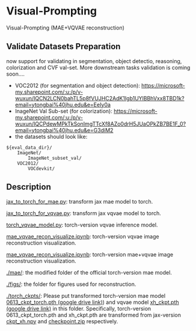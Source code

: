 # Visual-Prompting
Visual-Prompting (MAE+VQVAE reconstruction)
## Validate Datasets Preparation
now support for validating in segmentation, object detectio, reasoning, colorization and CVF val-set. More downstream tasks validation is coming soon.... 
* VOC2012 (for segmentation and object detection): https://microsoft-my.sharepoint.com/:u:/p/v-wuxun/IQCN2LCN0bahTL5p8fVUJHC2AdK1Igb1UYlBBhVxx8TBD1k?email=ytongbai%40jhu.edu&e=EeIy0a
* InageNet Val Sub-set (for colorization): https://microsoft-my.sharepoint.com/:u:/p/v-wuxun/IQCPdewMPkTkSonImgTTcXf8AZo0drH5JUaOPkZB7BE1F_0?email=ytongbai%40jhu.edu&e=G3diM2
* the datasets should look like:
```
${eval_data_dir}/
    ImageNet/
        ImageNet_subset_val/
    VOC2012/
        VOCdevkit/
```
## Description

[jax_to_torch_for_mae.py](jax_to_torch_for_mae.py): transform jax mae model to torch.

[jax_to_torch_for_vqvae.py](jax_to_torch_for_vqvae.py): transform jax vqvae model to torch.

[torch_vqvae_model.py](torch_vqvae_model.py): torch-version vqvae inference model.

[mae_vqvae_recon_visualize.ipynb](mae_vqvae_recon_visualize.ipynb): torch-version vqvae image reconstruction visualization.

[mae_vqvae_recon_visualize.ipynb](mae_vqvae_recon_visualize.ipynb): torch-version mae+vqvae image reconstruction visualization.

[./mae/](./mae/): the modified folder of the official torch-version mae model.

[./figs/](./figs/): the folder for figures used for reconstruction.

[./torch_ckpts/](./torch_ckpts/): Please put transformed torch-version mae model [0613_ckpt_torch.pth (google drive link)](https://drive.google.com/file/d/18OKC86aKypcChjMSf6eglRyiAv4cxHZN/view?usp=sharing)) and vqvae model [xh_ckpt.pth (google drive link)](https://drive.google.com/file/d/1Z8Rua3E_WVBLIZ8bKI7-9ZQkqTHlBv7O/view?usp=sharing) in this folder. Specifically, torch-version 0613_ckpt_torch.pth and xh_ckpt.pth are transformed from jax-version [ckpt_xh.npy](https://livejohnshopkins-my.sharepoint.com/:u:/g/personal/ybai20_jh_edu/EXOe22D0z7VMkR75BwDcXxABXRs8eqPJ-mCDEEauIYxRDg?email=xxh11102019%40outlook.com&e=4%3aqhRDlo&at=9) and [checkpoint.zip](https://livejohnshopkins-my.sharepoint.com:443/:u:/g/personal/ybai20_jh_edu/EZZPDlPP639DsbwvofxXwloBY8YhFttRnJ4waPaUV9tbnA?email=xxh11102019%40outlook.com&e=4%3aoOaIvC&at=9) respectively.


